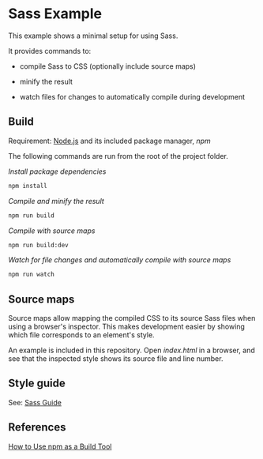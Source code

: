 
# Sass Example

This example shows a minimal setup for using Sass.

It provides commands to:

- compile Sass to CSS (optionally include source maps)

- minify the result

- watch files for changes to automatically compile during development

## Build

Requirement: [Node.js](https://nodejs.org/) and its included package manager, *npm*

The following commands are run from the root of the project folder.

*Install package dependencies*

```sh
npm install
```

*Compile and minify the result*

```sh
npm run build
```

*Compile with source maps*

```sh
npm run build:dev
```

*Watch for file changes and automatically compile with source maps*

```sh
npm run watch
```

## Source maps

Source maps allow mapping the compiled CSS to its source Sass files when using a browser's inspector. This makes development easier by showing which file corresponds to an element's style.

An example is included in this repository. Open *index.html* in a browser, and see that the inspected style shows its source file and line number.

## Style guide

See: [Sass Guide](https://github.com/eliot-akira/sass-guide)

## References

[How to Use npm as a Build Tool](https://github.com/keithamus/npm-scripts-example)
